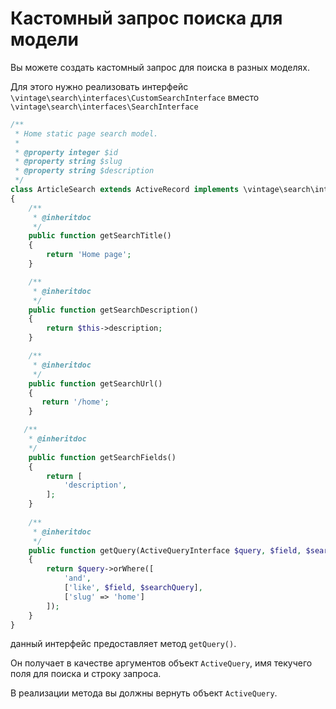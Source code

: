 Кастомный запрос поиска для модели
==================================

Вы можете создать кастомный запрос для поиска в разных моделях.

Для этого нужно реализовать интерфейс `\vintage\search\interfaces\CustomSearchInterface` вместо
 `\vintage\search\interfaces\SearchInterface`

```php
/**
 * Home static page search model.
 * 
 * @property integer $id
 * @property string $slug
 * @property string $description
 */
class ArticleSearch extends ActiveRecord implements \vintage\search\interfaces\CustomSearchInterface
{
    /**
     * @inheritdoc
     */
    public function getSearchTitle()
    {
        return 'Home page';
    }

    /**
     * @inheritdoc
     */
    public function getSearchDescription()
    {
        return $this->description;
    }

    /**
     * @inheritdoc
     */
    public function getSearchUrl()
    {
       return '/home';
    }

   /**
    * @inheritdoc
    */
    public function getSearchFields()
    {
        return [
            'description',
        ];
    }
    
    /**
     * @inheritdoc
     */
    public function getQuery(ActiveQueryInterface $query, $field, $searchQuery)
    {
        return $query->orWhere([
            'and',
            ['like', $field, $searchQuery],
            ['slug' => 'home']
        ]);
    }
}
```

данный интерфейс предоставляет метод `getQuery()`.

Он получает в качестве аргументов объект `ActiveQuery`, имя текучего поля для поиска и строку запроса.

В реализации метода вы должны вернуть объект `ActiveQuery`.